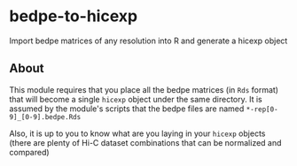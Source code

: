 # bedpe-to-hicexp #

Import bedpe matrices of any resolution into R and generate a hicexp object

## About ##

This module requires that you place all the bedpe matrices (in `Rds` format) that will become a single `hicexp` object under the same directory.
It is assumed by the module's scripts that the bedpe files are named `*-rep[0-9]_[0-9].bedpe.Rds` 

Also, it is up to you to know what are you laying in your `hicexp` objects (there are plenty of Hi-C dataset combinations that can be normalized and compared)

